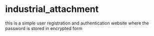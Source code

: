 # industrial_attachment
this is a simple user registration and authentication website where the password is stored in encrypted form
